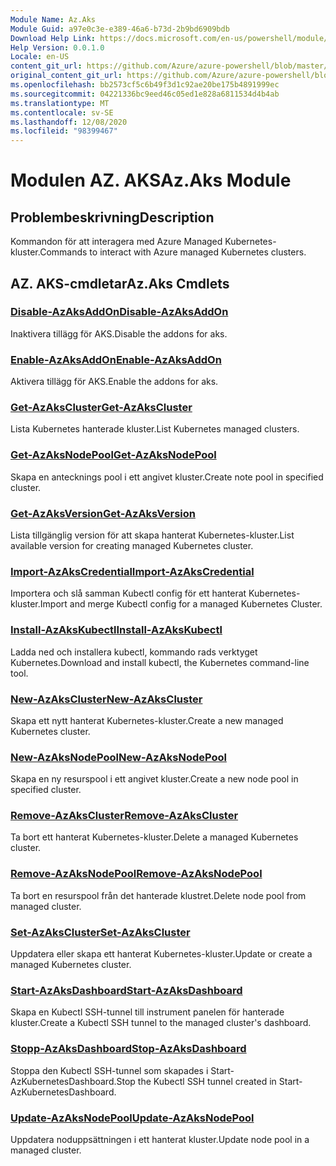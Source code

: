 ```yaml
---
Module Name: Az.Aks
Module Guid: a97e0c3e-e389-46a6-b73d-2b9bd6909bdb
Download Help Link: https://docs.microsoft.com/en-us/powershell/module/az.aks
Help Version: 0.0.1.0
Locale: en-US
content_git_url: https://github.com/Azure/azure-powershell/blob/master/src/Aks/Aks/help/Az.Aks.md
original_content_git_url: https://github.com/Azure/azure-powershell/blob/master/src/Aks/Aks/help/Az.Aks.md
ms.openlocfilehash: bb2573cf5c6b49f3d1c92ae20be175b4891999ec
ms.sourcegitcommit: 04221336bc9eed46c05ed1e828a6811534d4b4ab
ms.translationtype: MT
ms.contentlocale: sv-SE
ms.lasthandoff: 12/08/2020
ms.locfileid: "98399467"
---
```

# <span data-ttu-id="f5ba6-101">Modulen AZ. AKS</span><span class="sxs-lookup"><span data-stu-id="f5ba6-101">Az.Aks Module</span></span>
## <span data-ttu-id="f5ba6-102">Problembeskrivning</span><span class="sxs-lookup"><span data-stu-id="f5ba6-102">Description</span></span>
<span data-ttu-id="f5ba6-103">Kommandon för att interagera med Azure Managed Kubernetes-kluster.</span><span class="sxs-lookup"><span data-stu-id="f5ba6-103">Commands to interact with Azure managed Kubernetes clusters.</span></span>

## <span data-ttu-id="f5ba6-104">AZ. AKS-cmdletar</span><span class="sxs-lookup"><span data-stu-id="f5ba6-104">Az.Aks Cmdlets</span></span>
### [<span data-ttu-id="f5ba6-105">Disable-AzAksAddOn</span><span class="sxs-lookup"><span data-stu-id="f5ba6-105">Disable-AzAksAddOn</span></span>](Disable-AzAksAddOn.md)
<span data-ttu-id="f5ba6-106">Inaktivera tillägg för AKS.</span><span class="sxs-lookup"><span data-stu-id="f5ba6-106">Disable the addons for aks.</span></span>

### [<span data-ttu-id="f5ba6-107">Enable-AzAksAddOn</span><span class="sxs-lookup"><span data-stu-id="f5ba6-107">Enable-AzAksAddOn</span></span>](Enable-AzAksAddOn.md)
<span data-ttu-id="f5ba6-108">Aktivera tillägg för AKS.</span><span class="sxs-lookup"><span data-stu-id="f5ba6-108">Enable the addons for aks.</span></span>

### [<span data-ttu-id="f5ba6-109">Get-AzAksCluster</span><span class="sxs-lookup"><span data-stu-id="f5ba6-109">Get-AzAksCluster</span></span>](Get-AzAksCluster.md)
<span data-ttu-id="f5ba6-110">Lista Kubernetes hanterade kluster.</span><span class="sxs-lookup"><span data-stu-id="f5ba6-110">List Kubernetes managed clusters.</span></span>

### [<span data-ttu-id="f5ba6-111">Get-AzAksNodePool</span><span class="sxs-lookup"><span data-stu-id="f5ba6-111">Get-AzAksNodePool</span></span>](Get-AzAksNodePool.md)
<span data-ttu-id="f5ba6-112">Skapa en antecknings pool i ett angivet kluster.</span><span class="sxs-lookup"><span data-stu-id="f5ba6-112">Create note pool in specified cluster.</span></span>

### [<span data-ttu-id="f5ba6-113">Get-AzAksVersion</span><span class="sxs-lookup"><span data-stu-id="f5ba6-113">Get-AzAksVersion</span></span>](Get-AzAksVersion.md)
<span data-ttu-id="f5ba6-114">Lista tillgänglig version för att skapa hanterat Kubernetes-kluster.</span><span class="sxs-lookup"><span data-stu-id="f5ba6-114">List available version for creating managed Kubernetes cluster.</span></span>

### [<span data-ttu-id="f5ba6-115">Import-AzAksCredential</span><span class="sxs-lookup"><span data-stu-id="f5ba6-115">Import-AzAksCredential</span></span>](Import-AzAksCredential.md)
<span data-ttu-id="f5ba6-116">Importera och slå samman Kubectl config för ett hanterat Kubernetes-kluster.</span><span class="sxs-lookup"><span data-stu-id="f5ba6-116">Import and merge Kubectl config for a managed Kubernetes Cluster.</span></span>

### [<span data-ttu-id="f5ba6-117">Install-AzAksKubectl</span><span class="sxs-lookup"><span data-stu-id="f5ba6-117">Install-AzAksKubectl</span></span>](Install-AzAksKubectl.md)
<span data-ttu-id="f5ba6-118">Ladda ned och installera kubectl, kommando rads verktyget Kubernetes.</span><span class="sxs-lookup"><span data-stu-id="f5ba6-118">Download and install kubectl, the Kubernetes command-line tool.</span></span>

### [<span data-ttu-id="f5ba6-119">New-AzAksCluster</span><span class="sxs-lookup"><span data-stu-id="f5ba6-119">New-AzAksCluster</span></span>](New-AzAksCluster.md)
<span data-ttu-id="f5ba6-120">Skapa ett nytt hanterat Kubernetes-kluster.</span><span class="sxs-lookup"><span data-stu-id="f5ba6-120">Create a new managed Kubernetes cluster.</span></span>

### [<span data-ttu-id="f5ba6-121">New-AzAksNodePool</span><span class="sxs-lookup"><span data-stu-id="f5ba6-121">New-AzAksNodePool</span></span>](New-AzAksNodePool.md)
<span data-ttu-id="f5ba6-122">Skapa en ny resurspool i ett angivet kluster.</span><span class="sxs-lookup"><span data-stu-id="f5ba6-122">Create a new node pool in specified cluster.</span></span>

### [<span data-ttu-id="f5ba6-123">Remove-AzAksCluster</span><span class="sxs-lookup"><span data-stu-id="f5ba6-123">Remove-AzAksCluster</span></span>](Remove-AzAksCluster.md)
<span data-ttu-id="f5ba6-124">Ta bort ett hanterat Kubernetes-kluster.</span><span class="sxs-lookup"><span data-stu-id="f5ba6-124">Delete a managed Kubernetes cluster.</span></span>

### [<span data-ttu-id="f5ba6-125">Remove-AzAksNodePool</span><span class="sxs-lookup"><span data-stu-id="f5ba6-125">Remove-AzAksNodePool</span></span>](Remove-AzAksNodePool.md)
<span data-ttu-id="f5ba6-126">Ta bort en resurspool från det hanterade klustret.</span><span class="sxs-lookup"><span data-stu-id="f5ba6-126">Delete node pool from managed cluster.</span></span>

### [<span data-ttu-id="f5ba6-127">Set-AzAksCluster</span><span class="sxs-lookup"><span data-stu-id="f5ba6-127">Set-AzAksCluster</span></span>](Set-AzAksCluster.md)
<span data-ttu-id="f5ba6-128">Uppdatera eller skapa ett hanterat Kubernetes-kluster.</span><span class="sxs-lookup"><span data-stu-id="f5ba6-128">Update or create a managed Kubernetes cluster.</span></span>

### [<span data-ttu-id="f5ba6-129">Start-AzAksDashboard</span><span class="sxs-lookup"><span data-stu-id="f5ba6-129">Start-AzAksDashboard</span></span>](Start-AzAksDashboard.md)
<span data-ttu-id="f5ba6-130">Skapa en Kubectl SSH-tunnel till instrument panelen för hanterade kluster.</span><span class="sxs-lookup"><span data-stu-id="f5ba6-130">Create a Kubectl SSH tunnel to the managed cluster's dashboard.</span></span>

### [<span data-ttu-id="f5ba6-131">Stopp-AzAksDashboard</span><span class="sxs-lookup"><span data-stu-id="f5ba6-131">Stop-AzAksDashboard</span></span>](Stop-AzAksDashboard.md)
<span data-ttu-id="f5ba6-132">Stoppa den Kubectl SSH-tunnel som skapades i Start-AzKubernetesDashboard.</span><span class="sxs-lookup"><span data-stu-id="f5ba6-132">Stop the Kubectl SSH tunnel created in Start-AzKubernetesDashboard.</span></span>

### [<span data-ttu-id="f5ba6-133">Update-AzAksNodePool</span><span class="sxs-lookup"><span data-stu-id="f5ba6-133">Update-AzAksNodePool</span></span>](Update-AzAksNodePool.md)
<span data-ttu-id="f5ba6-134">Uppdatera noduppsättningen i ett hanterat kluster.</span><span class="sxs-lookup"><span data-stu-id="f5ba6-134">Update node pool in a managed cluster.</span></span>

